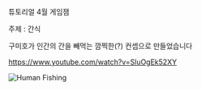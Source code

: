 튜토리얼 4월 게임잼

주제 : 간식

구미호가 인간의 간을 빼먹는 깜찍한(?) 컨셉으로 만들었습니다

https://www.youtube.com/watch?v=SluOgEk52XY

![Human Fishing](https://github.com/StarPilot01/TutorialGameJam04/assets/59411751/bedfe8bc-15f8-4624-9da3-0a23b38df4c3)

